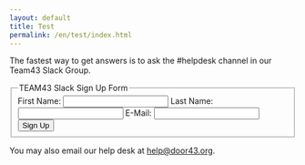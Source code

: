 ```yaml
---
layout: default
title: Test
permalink: /en/test/index.html
---
```


The fastest way to get answers is to ask the #helpdesk channel in our Team43 Slack Group.

<script type="text/javascript">
  function signUp(f) {

    var url = 'https://0x5npzjfbh.execute-api.us-west-2.amazonaws.com/prod/slack_invite';

    $.ajax({
        type: "GET",
        url: url,
        headers: {'X-Api-Key': 'Vj4f4SCZGT8kyldI80mO93GIyKcD3ADkGS8NscSh'},
        data: $(f).serialize(),
        dataType: 'jsonp',
        done: function(data)
        {
            console.log(data);
            if (data['ok']) {
                alert('You will receive an email shortly inviting you to join the slack team.');
                f.reset();
            }
            else {
                alert('There was a problem processing your request: ' + data['error']);
            }
        }
    });

    return false;
  }
</script>
<form onsubmit="return signUp(this)" action="" method="POST">
    <fieldset id="slack-fields">
        <legend>TEAM43 Slack Sign Up Form</legend>
        <label for="first_name"><span>First Name: </span><input type="text" name="first_name" id="first_name"></label>
        <label for="last_name"><span>Last Name: </span><input type="text" name="last_name" id="last-name"></label>
        <label for="email"><span>E-Mail: </span><input type="email" name="email" id="email"></label>
        <input type="hidden" name="token" value="xoxp-4804598406-4815113088-6177291095-348c26">
        <input type="hidden" name="channels" value="C04PNHLCE">
        <input type="hidden" name="set_active" value="true">
        <input type="hidden" name="_attempts" value="1">
        <button type="submit">Sign Up</button>
    </fieldset>
</form>

You may also email our help desk at [help@door43.org][help-mail].

[help-mail]: mailto:help@door43.org "help@door43.org"
[slack]: http://ufw.io/team43 "Team43 Slack"
